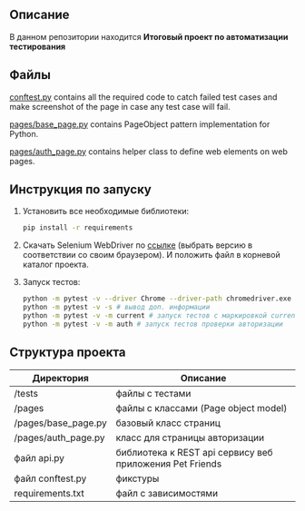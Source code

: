 Описание
------------
В данном репозитории находится **Итоговый проект по автоматизации тестирования**



Файлы
-----

[conftest.py](conftest.py) contains all the required code to catch failed test cases and make screenshot
of the page in case any test case will fail.

[pages/base_page.py](pages/base_page.py) contains PageObject pattern implementation for Python.

[pages/auth_page.py](pages/auth_page.py) contains helper class to define web elements on web pages.



Инструкция по запуску
----------------

1) Установить все необходимые библиотеки:

    ```bash
    pip install -r requirements
    ```

2) Скачать Selenium WebDriver по [ссылке](https://chromedriver.chromium.org/downloads) (выбрать версию в соответствии со
   своим браузером). И положить файл в корневой каталог проекта.

3) Запуск тестов:

    ```bash
    python -m pytest -v --driver Chrome --driver-path chromedriver.exe tests/*
    python -m pytest -v -s # вывод доп. информации
    python -m pytest -v -m current # запуск тестов с маркировкой current
    python -m pytest -v -m auth # запуск тестов проверки авторизации
    ```

Структура проекта
----------------

| Директория          | Описание                                                 |
|---------------------|----------------------------------------------------------|
| /tests              | файлы с тестами                                          |
| /pages              | файлы с классами (Page object model)                     |
| /pages/base_page.py | базовый класс страниц                                    |
| /pages/auth_page.py | класс для страницы авторизации                           |
| файл api.py         | библиотека к REST api сервису веб приложения Pet Friends |
| файл conftest.py    | фикстуры                                                 |
| requirements.txt    | файл с зависимостями                                     |




